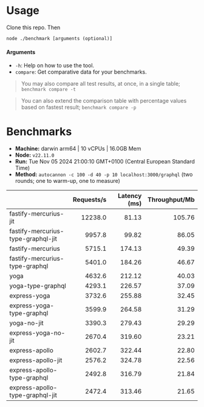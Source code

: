 # Usage

Clone this repo. Then

```
node ./benchmark [arguments (optional)]
```

#### Arguments

* `-h`: Help on how to use the tool.
* `compare`: Get comparative data for your benchmarks.

> You may also compare all test results, at once, in a single table; `benchmark compare -t`

> You can also extend the comparison table with percentage values based on fastest result; `benchmark compare -p`

# Benchmarks

* __Machine:__ darwin arm64 | 10 vCPUs | 16.0GB Mem
* __Node:__ `v22.11.0`
* __Run:__ Tue Nov 05 2024 21:00:10 GMT+0100 (Central European Standard Time)
* __Method:__ `autocannon -c 100 -d 40 -p 10 localhost:3000/graphql` (two rounds; one to warm-up, one to measure)

|                                    | Requests/s | Latency (ms) | Throughput/Mb |
| :--                                | --:        | --:          | --:           |
| fastify-mercurius-jit              | 12238.0    | 81.13        | 105.76        |
| fastify-mercurius-type-graphql-jit | 9957.8     | 99.82        | 86.05         |
| fastify-mercurius                  | 5715.1     | 174.13       | 49.39         |
| fastify-mercurius-type-graphql     | 5401.0     | 184.26       | 46.67         |
| yoga                               | 4632.6     | 212.12       | 40.03         |
| yoga-type-graphql                  | 4293.1     | 226.57       | 37.09         |
| express-yoga                       | 3732.6     | 255.88       | 32.45         |
| express-yoga-type-graphql          | 3599.9     | 264.58       | 31.29         |
| yoga-no-jit                        | 3390.3     | 279.43       | 29.29         |
| express-yoga-no-jit                | 2670.4     | 319.60       | 23.21         |
| express-apollo                     | 2602.7     | 322.44       | 22.80         |
| express-apollo-jit                 | 2576.2     | 324.78       | 22.56         |
| express-apollo-type-graphql        | 2492.8     | 316.79       | 21.84         |
| express-apollo-type-graphql-jit    | 2472.4     | 313.46       | 21.65         |
